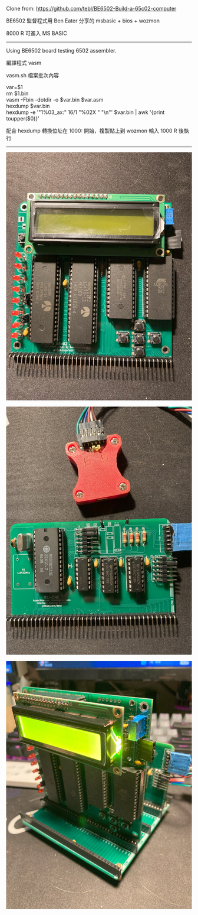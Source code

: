 Clone from: https://github.com/tebl/BE6502-Build-a-65c02-computer

BE6502 監督程式用 Ben Eater 分享的 msbasic + bios + wozmon 

8000 R 可進入 MS BASIC 
<hr>
Using BE6502 board testing 6502 assembler.

編譯程式 vasm

vasm.sh 檔案批次內容

  var=$1<br/>
  rm $1.bin<br/>
  vasm -Fbin -dotdir -o $var.bin $var.asm<br/>
  hexdump $var.bin<br/>
  hexdump -e '"1%03_ax:" 16/1 "%02X " "\n"' $var.bin | awk '{print toupper($0)}'<br/>

配合 hexdump 轉換位址在 1000: 開始，複製貼上到 wozmon 輸入 1000 R 後執行

<hr>

![alt text][def1]

[def1]: images/IMG_4448.jpg

![alt text][def2]

[def2]: images/IMG_4449.jpg

![alt text][def3]

[def3]: images/IMG_4450.jpg


